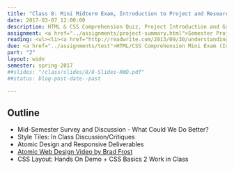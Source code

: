 ```yaml
---
title: "Class 8: Mini Midterm Exam, Introduction to Project and Research"
date: 2017-03-07 12:00:00
description: HTML & CSS Comprehension Quiz, Project Introduction and Groups, Setup GitHub, Research Basics, Work on Research Assignment.
assignment: <a href="../assignments/project-summary.html">Semester Project (Introduced)</a>, <a href="../assignments/research">Research/Competitive Analysis</a> and <a href="https://kent.qualtrics.com/SE/?SID=SV_9NuXg70jgbinJtP">Mid-Semester Survey</a>
reading: <ul><li><a href="http://readwrite.com/2013/09/30/understanding-github-a-journey-for-beginners-part-1">GitHub for Beginners (Just scan)</a></li><!--<li><a href="http://alistapart.com/article/what-really-matters-focusing-on-top-tasks">Focusing On Top Tasks</a></li>--><li><a href="https://24ways.org/2013/bringing-design-and-research-closer-together/">Bringing Design and Research Closer Together by Emma Boulton</a></li></ul>
due: <a href="../assignments/test">HTML/CSS Comprehension Mini Exam (In Class)</a> and <a href="../assignments/layout2">Boxes and Layout</a>
part: "2"
layout: wide
semester: spring-2017
##slides: "/class/slides/8/8-Slides-RWD.pdf"
##status: blog-post-date--past

---
```


## Outline

* Mid-Semester Survey and Discussion - What Could We Do Better?
* Style Tiles: In Class Discussion/Critiques
* Atomic Design and Responsive Deliverables
* [Atomic Web Design Video by Brad Frost](https://vimeo.com/109130093)
* CSS Layout: Hands On Demo + CSS Basics 2 Work in Class
